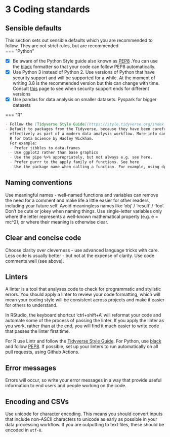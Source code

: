 # 3 Coding standards 

## Sensible defaults

This section sets out sensible defaults which you are recommended to follow. They are not strict rules, but are recommended  
=== "Python"


- [x] Be aware of the Python Style guide also known as [PEP8](https://peps.python.org/pep-0008/) .You can use the [black](https://black.readthedocs.io/en/stable/) formatter so that your code can follow PEP8 automatically.
- [x] Use Python 3 instead of Python 2. Use versions of Python that have security support and will be supported for a while. At the moment of writing 3.8 is the recommended version but this can change with time. Consult [this](https://endoflife.date/python) page to see when security support ends for different versions
- [x] Use pandas for data analysis on smaller datasets. Pyspark for bigger datasets

=== "R"

``` md 
- Follow the [Tidyverse Style Guide](https://style.tidyverse.org/index.html)
- Default to packages from the Tidyverse, because they have been carefully designed to work together 
  effectively as part of a modern data analysis workflow. More info can be found here: 
  R for Data Science by Hadley Wickham. 
  For example:
  - Prefer tibbles to data.frames
  - Use ggplot2 rather than base graphics
  - Use the pipe %>% appropriately, but not always e.g. see here.
  - Prefer purrr to the apply family of functions. See here
  - Use the package name when calling a function. For example, using dplyr::mutate() rather than just mutate()

```


## Naming conventions

Use meaningful names - well-named functions and variables can remove the need for a comment and make life a 
little easier for other readers, including your future self. 
Avoid meaningless names like ‘obj’ / ‘result’ / ‘foo’.
Don’t be cute or jokey when naming things.
Use single-letter variables only where the letter represents a well-known mathematical property (e.g. e = mc^2), or where their meaning is otherwise clear.

## Clear and concise code

Choose clarity over cleverness - use advanced language tricks with care.
Less code is usually better - but not at the expense of clarity.
Use code comments well (see above).

## Linters

A linter is a tool that analyses code to check for programmatic and stylistic errors. You should apply a linter to review your code formatting, which will mean your coding style will be consistent across projects and make it easier for others to understand.

In RStudio, the keyboard shortcut ‘ctrl+shift+A’ will reformat your code and automate some of the process of passing the linter. If you apply the linter as you work, rather than at the end, you will find it much easier to write code that passes the linter first time.

For R use Lintr and follow the [Tidyverse Style Guide](https://style.tidyverse.org/index.html).
For Python, use [black](https://github.com/psf/black) and follow [PEP8](https://peps.python.org/pep-0008/).
If possible, set up your linters to run automatically on all pull requests, using Github Actions.

## Error messages
Errors will occur, so write your error messages in a way that provide useful information to end users and people working on the code.

## Encoding and CSVs	

Use unicode for character encoding. This means you should convert inputs that include non-ASCII characters to unicode as early as possible in your data processing workflow. If you are outputting to text files, these should be encoded in `utf-8`.

